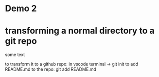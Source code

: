 # Demo 2
# transforming a normal directory to a git repo

some text

to transform it to a github repo: in vscode terminal -> git init
to add README.md to the repo: git add README.md